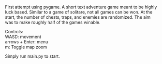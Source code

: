 First attempt using pygame. A short text adventure game meant to be highly luck based. Similar to a game of solitare, not all games can be won. At the start, the number of chests, traps, and enemies are randomized. The aim was to make roughly half of the games winable.

Controls:<br>
WASD: movement<br>
arrows + Enter: menu<br>
m: Toggle map zoom

Simply run main.py to start.

